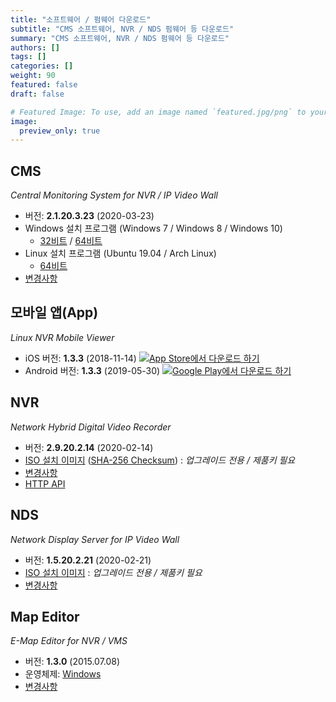 ```yaml
---
title: "소프트웨어 / 펌웨어 다운로드"
subtitle: "CMS 소프트웨어, NVR / NDS 펌웨어 등 다운로드"
summary: "CMS 소프트웨어, NVR / NDS 펌웨어 등 다운로드"
authors: []
tags: []
categories: []
weight: 90
featured: false
draft: false

# Featured Image: To use, add an image named `featured.jpg/png` to your page's folder.
image:
  preview_only: true
---
```


## CMS

*Central Monitoring System for NVR / IP Video Wall*

- 버전: **2.1.20.3.23** (2020-03-23)
- Windows 설치 프로그램 (Windows 7 / Windows 8 / Windows 10)
  - [32비트](http://data.emstone.com/cms/cms-2.1.20.3.23-win32.exe) / [64비트](http://data.emstone.com/cms/cms-2.1.20.3.23-win64.exe)
- Linux 설치 프로그램 (Ubuntu 19.04 / Arch Linux)
  - [64비트](http://data.emstone.com/cms/cms-2.1.20.3.23-linux-x86_64.tar.bz2)
- [변경사항](http://data.emstone.com/docs/cms/changelog/cms21.html)

## 모바일 앱(App)

*Linux NVR Mobile Viewer*

- iOS 버전: **1.3.3** (2018-11-14)
  <a href="https://apps.apple.com/kr/app/linux-nvr-mobile-viewer/id561848768" target="_blank"><img src="/img/app-store-badge-ko.png" alt="App Store에서 다운로드 하기" class="d-inline-block py-0 my-2"></a>
- Android 버전: **1.3.3** (2019-05-30)
  <a href="https://play.google.com/store/apps/details?id=com.emstone.moview" target="_blank"><img src="/img/google-play-badge-ko.png" alt="Google Play에서 다운로드 하기" class="d-inline-block py-0 my-2"></a>

## NVR

*Network Hybrid Digital Video Recorder*

- 버전: **2.9.20.2.14** (2020-02-14)
- [ISO 설치 이미지](http://data.emstone.com/dvr/nvr-2.9.20.2.14.iso)
  ([SHA-256 Checksum](http://data.emstone.com/dvr/nvr-2.9.20.2.14.iso-sha256.txt))
   : *업그레이드 전용 / 제품키 필요*
- [변경사항](http://data.emstone.com/docs/dvr/changelog/nvr29.html)
- [HTTP API](http://data.emstone.com/docs/dvr/http/)

## NDS

*Network Display Server for IP Video Wall*

- 버전: **1.5.20.2.21** (2020-02-21)
- [ISO 설치 이미지](http://data.emstone.com/nds/nds-1.5.20.2.21.iso)
   : *업그레이드 전용 / 제품키 필요*
- [변경사항](http://data.emstone.com/docs/emx/ChangeLog.html)

## Map Editor

*E-Map Editor for NVR / VMS*

- 버전: **1.3.0** (2015.07.08)
- 운영체제: [Windows](http://data.emstone.com/vms/mapedit/vms-mapedit-1.3.0-win-ia32-20150708.zip)
- [변경사항](http://data.emstone.com/https://github.com/nvrsw/mapedit/blob/master/ChangeLog.md)
